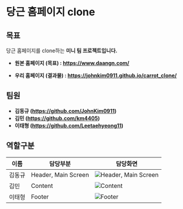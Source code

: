# 당근 홈페이지 clone


## 목표

당근 홈페이지를 clone하는 <b>미니 팀 프로젝트<b>입니다.


- 원본 홈페이지 (목표) : https://www.daangn.com/

- 우리 홈페이지 (결과물) : https://johnkim0911.github.io/carrot_clone/



## 팀원
- 김동규 (https://github.com/JohnKim0911)
- 김민 (https://github.com/km4405)
- 이태형 (https://github.com/Leetaehyeong11)



## 역할구분

| 이름   | 담당부분             | 담당화면                                                                                                 |
|--------|----------------------|---------------------------------------------------------------------------------------------------------|
| 김동규 | Header, Main Screen  | ![Header, Main Screen](https://github.com/JohnKim0911/carrot_clone/assets/115627305/d2125631-41c4-4f8b-aacf-fdd4de11cb93) |
| 김민   | Content              | ![Content](https://github.com/JohnKim0911/carrot_clone/assets/115627305/7e2307b6-7da3-4b86-a04c-224b4a1c82ce)   |
| 이태형 | Footer               | ![Footer](https://github.com/JohnKim0911/carrot_clone/assets/115627305/8489640a-f156-49c5-a90d-564908e303fb)   |

